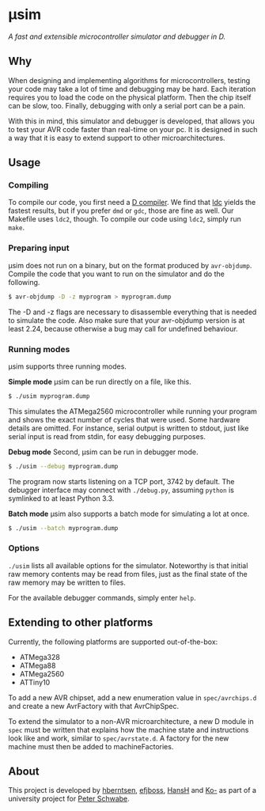 # μsim

*A fast and extensible microcontroller simulator and debugger in D.*

## Why

When designing and implementing algorithms for microcontrollers, testing your code may take a lot of time and debugging may be hard. Each iteration requires you to load the code on the physical platform. Then the chip itself can be slow, too. Finally, debugging with only a serial port can be a pain.

With this in mind, this simulator and debugger is developed, that allows you to test your AVR code faster than real-time on your pc. It is designed in such a way that it is easy to extend support to other microarchitectures.

## Usage

### Compiling
To compile our code, you first need a [D compiler](http://dlang.org/download.html). We find that [ldc](https://github.com/ldc-developers/ldc) yields the fastest results, but if you prefer `dmd` or `gdc`, those are fine as well. Our Makefile uses `ldc2`, though. To compile our code using `ldc2`, simply run `make`.

### Preparing input
μsim does not run on a binary, but on the format produced by `avr-objdump`. Compile the code that you want to run on the simulator and do the following.
```bash
$ avr-objdump -D -z myprogram > myprogram.dump
```
The -D and -z flags are necessary to disassemble everything that is needed to simulate the code. Also make sure that your avr-objdump version is at least 2.24, because otherwise a bug may call for undefined behaviour.

### Running modes
μsim supports three running modes.

**Simple mode** μsim can be run directly on a file, like this.
```bash
$ ./usim myprogram.dump
```
This simulates the ATMega2560 microcontroller while running your program and shows the exact number of cycles that were used. Some hardware details are omitted. For instance, serial output is written to stdout, just like serial input is read from stdin, for easy debugging purposes.

**Debug mode** Second, μsim can be run in debugger mode.
```bash
$ ./usim --debug myprogram.dump
```
The program now starts listening on a TCP port, 3742 by default. The debugger interface may connect with `./debug.py`, assuming `python` is symlinked to at least Python 3.3.

**Batch mode** μsim also supports a batch mode for simulating a lot at once.
```bash
$ ./usim --batch myprogram.dump
```

### Options

`./usim` lists all available options for the simulator. Noteworthy is that initial raw memory contents may be read from files, just as the final state of the raw memory may be written to files.

For the available debugger commands, simply enter `help`.

## Extending to other platforms

Currently, the following platforms are supported out-of-the-box:

* ATMega328
* ATMega88
* ATMega2560
* ATTiny10

To add a new AVR chipset, add a new enumeration value in `spec/avrchips.d` and create a new AvrFactory with that AvrChipSpec.

To extend the simulator to a non-AVR microarchitecture, a new D module in `spec` must be written that explains how the machine state and instructions look like and work, similar to `spec/avrstate.d`. A factory for the new machine must then be added to machineFactories.

## About

This project is developed by [hberntsen](https://github.com/hberntsen), [efjboss](https://github.com/efjboss), [HansH](https://github.com/HansH) and [Ko-](https://github.com/Ko-) as part of a university project for [Peter Schwabe](https://cryptojedi.org/peter/).
